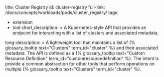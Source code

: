 title: Cluster Registry
 id: cluster-registry
 full-link: /docs/concepts/workloads/pods/cluster_registry/
 tags:
  - extension
  - tool
 short_description: >
   A Kubernetes-style API that provides an endpoint for interacting with a list of clusters and associated metadata.
 
 long-description: >
   A lightweight tool that maintains a list of {% glossary_tooltip text="Clusters" term_id="cluster" %} and their associated metadata. The API is defined as a {% glossary_tooltip text="Custom Resource Definition" term_id="customresourcedefinition" %}. The intent is provide a common abstraction for other tools that perform operations on multiple {% glossary_tooltip text="Clusters" term_id="cluster" %}.

